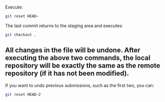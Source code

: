 Execute:
```bash
git reset HEAD~
```
The last commit returns to the staging area and executes:
```bash
git checkout .
```
All changes in the file will be undone.
After executing the above two commands, the local repository will be exactly the same as the remote repository (if it has not been modified).
---
If you want to undo previous submissions, such as the first two, you can:
```bash
git reset HEAD~2
```